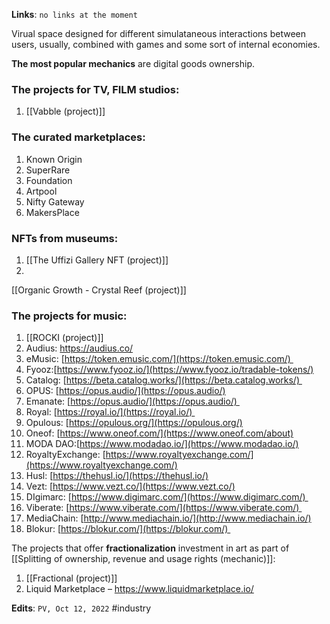 **Links**: `no links at the moment`

Virual space designed for different simulataneous interactions between users, usually, combined with games and some sort of internal economies.

**The most popular mechanics** are digital goods ownership.


### The projects for TV, FILM studios:
1. [[Vabble (project)]]

### The curated marketplaces:
1. Known Origin
2. SuperRare
3. Foundation
4. Artpool
5. Nifty Gateway
6. MakersPlace

### NFTs from museums:
1. [[The Uffizi Gallery NFT (project)]]
2. 

[[Organic Growth - Crystal Reef (project)]]

### The projects for music:

1.  [[ROCKI (project)]]
2. Audius: https://audius.co/
3.  eMusic: [https://token.emusic.com/](https://token.emusic.com/)  
4.  Fyooz:[https://www.fyooz.io/](https://www.fyooz.io/tradable-tokens/)   
5.  Catalog: [https://beta.catalog.works/](https://beta.catalog.works/) 
6.  OPUS: [https://opus.audio/](https://opus.audio/)
7.  Emanate: [https://opus.audio/](https://opus.audio/) 
8.  Royal: [https://royal.io/](https://royal.io/) 
9.  Opulous: [https://opulous.org/](https://opulous.org/) 
10.  Oneof: [https://www.oneof.com/](https://www.oneof.com/about)
11.  MODA DAO:[https://www.modadao.io/](https://www.modadao.io/)
12.  RoyaltyExchange: [https://www.royaltyexchange.com/](https://www.royaltyexchange.com/)
13.  Husl: [https://thehusl.io/](https://thehusl.io/)
14.  Vezt: [https://www.vezt.co/](https://www.vezt.co/)
15.  DIgimarc: [https://www.digimarc.com/](https://www.digimarc.com/) 
16.  Viberate: [https://www.viberate.com/](https://www.viberate.com/) 
17.  MediaChain: [http://www.mediachain.io/](http://www.mediachain.io/)
18.  Blokur: [https://blokur.com/](https://blokur.com/) 


The projects that offer **fractionalization** investment in art as part of [[Splitting of ownership, revenue and usage rights (mechanic)]]:
1. [[Fractional (project)]]
2. Liquid Marketplace – https://www.liquidmarketplace.io/




**Edits**: `PV, Oct 12, 2022`
#industry